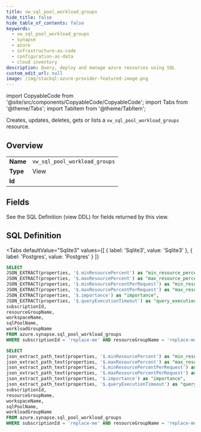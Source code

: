 ```yaml
--- 
title: vw_sql_pool_workload_groups
hide_title: false
hide_table_of_contents: false
keywords:
  - vw_sql_pool_workload_groups
  - synapse
  - azure
  - infrastructure-as-code
  - configuration-as-data
  - cloud inventory
description: Query, deploy and manage azure resources using SQL
custom_edit_url: null
image: /img/stackql-azure-provider-featured-image.png
---
```


import CopyableCode from '@site/src/components/CopyableCode/CopyableCode';
import Tabs from '@theme/Tabs';
import TabItem from '@theme/TabItem';

Creates, updates, deletes, gets or lists a <code>vw_sql_pool_workload_groups</code> resource.

## Overview
<table><tbody>
<tr><td><b>Name</b></td><td><code>vw_sql_pool_workload_groups</code></td></tr>
<tr><td><b>Type</b></td><td>View</td></tr>
<tr><td><b>Id</b></td><td><CopyableCode code="azure.synapse.vw_sql_pool_workload_groups" /></td></tr>
</tbody></table>

## Fields

See the SQL Definition (view DDL) for fields returned by this view.

## SQL Definition

<Tabs
defaultValue="Sqlite3"
values={[
{ label: 'Sqlite3', value: 'Sqlite3' },
{ label: 'Postgres', value: 'Postgres' }
]}
>
<TabItem value="Sqlite3">

```sql
SELECT
JSON_EXTRACT(properties, '$.minResourcePercent') as "min_resource_percent",
JSON_EXTRACT(properties, '$.maxResourcePercent') as "max_resource_percent",
JSON_EXTRACT(properties, '$.minResourcePercentPerRequest') as "min_resource_percent_per_request",
JSON_EXTRACT(properties, '$.maxResourcePercentPerRequest') as "max_resource_percent_per_request",
JSON_EXTRACT(properties, '$.importance') as "importance",
JSON_EXTRACT(properties, '$.queryExecutionTimeout') as "query_execution_timeout",
subscriptionId,
resourceGroupName,
workspaceName,
sqlPoolName,
workloadGroupName
FROM azure.synapse.sql_pool_workload_groups
WHERE subscriptionId = 'replace-me' AND resourceGroupName = 'replace-me' AND workspaceName = 'replace-me' AND sqlPoolName = 'replace-me';
```

</TabItem>
<TabItem value="Postgres">

```sql
SELECT
json_extract_path_text(properties, '$.minResourcePercent') as "min_resource_percent",
json_extract_path_text(properties, '$.maxResourcePercent') as "max_resource_percent",
json_extract_path_text(properties, '$.minResourcePercentPerRequest') as "min_resource_percent_per_request",
json_extract_path_text(properties, '$.maxResourcePercentPerRequest') as "max_resource_percent_per_request",
json_extract_path_text(properties, '$.importance') as "importance",
json_extract_path_text(properties, '$.queryExecutionTimeout') as "query_execution_timeout",
subscriptionId,
resourceGroupName,
workspaceName,
sqlPoolName,
workloadGroupName
FROM azure.synapse.sql_pool_workload_groups
WHERE subscriptionId = 'replace-me' AND resourceGroupName = 'replace-me' AND workspaceName = 'replace-me' AND sqlPoolName = 'replace-me';
```

</TabItem>
</Tabs>
